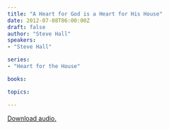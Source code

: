 ```yaml
---
title: "A Heart for God is a Heart for His House"
date: 2012-07-08T06:00:00Z
draft: false
author: "Steve Hall"
speakers:
- "Steve Hall"

series:
- "Heart for the House"

books:

topics:

---
```

[Download audio.](https://s3.amazonaws.com/highway/sermons/2012_07/08_A_Heart_for_God_is_a_Heart_for_His-House.mp3)